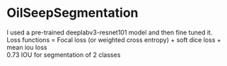# OilSeepSegmentation
I used a pre-trained deeplabv3-resnet101 model and then fine tuned it.<br/>
Loss functions = Focal loss (or weighted cross entropy) + soft dice loss + mean iou loss<br/>
0.73 IOU for segmentation of 2 classes 
